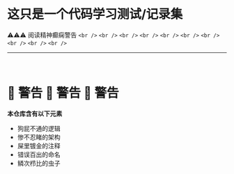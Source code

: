 # 这只是一个代码学习测试/记录集

⚠️⚠️⚠️ 阅读精神癫痫警告
`<br />`
`<br />`
`<br />`
`<br />`
`<br />`
`<br />`
`<br />`
`<br />`
`<br />`
`<br />`

---

<br />

# **🔴 警告 🔴 警告 🔴 警告**

**本仓库含有以下元素**

- 狗屁不通的逻辑
- 惨不忍睹的架构
- 屎里镀金的注释
- 错误百出的命名
- 鳞次栉比的虫子
